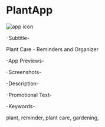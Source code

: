 # PlantApp

![app icon](icon.png)

-Subtitle-

Plant Care - Reminders and Organizer

-App Previews-

-Screenshots-

-Description-

-Promotional Text-

-Keywords-

plant, reminder, plant care, gardening,
